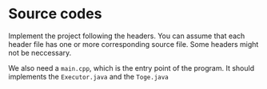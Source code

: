 # Source codes

Implement the project following the headers. You can assume that each header file has one or more corresponding source file. Some headers might not be neccessary.

We also need a `main.cpp`, which is the entry point of the program. It should implements the `Executor.java` and the `Toge.java`